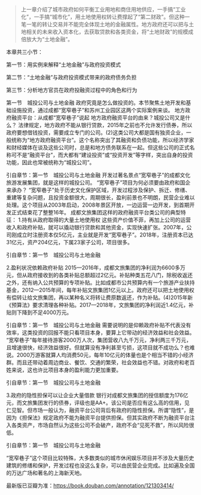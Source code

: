 
> 上一章介绍了城市政府如何平衡工业用地和商住用地供应，一手搞“工业化”，一手搞“城市化”，用土地使用权转让费撑起了“第二财政”。但这种一笔一笔的转让交易并不能完全体现土地的金融属性。地方政府还可以把与土地相关的未来收入资本化，去获取贷款和各类资金，将“土地财政”的规模成倍放大为“土地金融”。

本章共三小节：

第一节：用实例来解释“土地金融”与政府投资模式

第二节：“土地金融”与政府投资模式带来的政府债务负担

第三节：分析地方官员在政府投融资过程中的角色和行为

第一节　城投公司与土地金融
政府究竟是怎么做投资的。本节聚焦土地开发和基础设施投资，通过成都“宽窄巷子”和苏州工业园区这两个实际案例来谈。
地方政府融资平台：从成都“宽窄巷子”说起
地方政府融资平台的由来？城投公司又是什么？
法律规定，地方政府不能从银行贷款，2015年之前也不允许发行债券，所以政府要想借钱投资，需要成立专门的公司。(2)这类公司大都是国有独资企业，一般统称为“地方政府融资平台”。这个名称突出了其融资和负债功能，所以经济学家和财经媒体在谈及这些公司时，总是和地方债务联系在一起。但这些公司的正式名称可不是“融资平台”，而大都有“建设投资”或“投资开发”等字样，突出自身的投资功能，因此也常被统称为“城投公司”。

引自章节：第一节　城投公司与土地金融
开发过著名景点“宽窄巷子”的成都文化旅游发展集团，就是这样的城投公司。
“宽窄巷子”项目为何必须要由政府和国企来承办？
“宽窄巷子”处于历史文化保护区域，开发过程涉及保护、拆迁、修缮、重建等复杂问题，且投资金额很大，周期很长，盈利前景也不明朗，民营企业难以处理。这个项目从2003年启动，2008年景区开放，一边运营一边开发，到首期开发正式结束花了整整16年。
成都文旅集团这样的政府融资平台类公司的典型特征：
1.持有从政府取得的大量土地使用权
这些资产价值不菲，再加上公司的运营收入和政府补贴，就可以撬动银行贷款和其他资金，实现快速扩张。2007年，公司刚成立时注册资本仅5亿元，主业就是开发“宽窄巷子”。2018年，注册资本已达31亿元，资产204亿元，下属23家子公司，项目很多。

引自章节：第一节　城投公司与土地金融

2.盈利状况依赖政府补贴
2015—2016年，成都文旅集团的净利润为6600多万元，但从政府接收到的各类补贴总额超过2亿元。补贴种类五花八门，除税收返还之外，还有纳入公共预算的专项补贴。比如成都市公共预算内有一个旅游产业扶持基金，2012—2015年间，每年补贴文旅集团1亿元以上。政府还可以把土地使用权有偿转让给文旅集团，再以某种名义将转让费原数返还，作为补贴。(4)2015年新《预算法》要求清理各种补贴。2017—2018年，文旅集团的净利润近1.4亿元，补贴则下降到不足4000万元。

引自章节：第一节　城投公司与土地金融
需要说明的是仰赖政府补贴不代表没有效率，这类投资的回报不能只看项目本身，要算上它带动的经济效益和社会效益。
“宽窄巷子”每年接待游客2000万人次，集团营收八九千万元，净利两三千万元，且增速很快，经济效益很好。但就算没有净利甚至亏损，这项目就不成功么？也难说。2000万游客就算人均消费50元，每年10亿元的体量也是个相当不错的小经济群。而且还带动着周边商业、餐饮、交通的繁荣，社会效益也不错。对政府和老百姓来说，这也许比项目本身的盈利能力更加重要。

引自章节：第一节　城投公司与土地金融

3.政府的隐性担保可以让企业大量借款
银行对成都文旅集团的授信额度为176亿元，而文旅集团发行的债券，评级也是AA+。该公司是否应有这么高的信用，见仁见智。但市场一般认为，融资平台公司背后有政府的隐性担保。所谓“隐性”，是因为《担保法》规定政府不能为融资平台提供担保。但其实政府不断为融资平台注入各类资产，市场自然认为这些公司不会破产，政府不会“见死不救”，所以风险很低。

引自章节：第一节　城投公司与土地金融

“宽窄巷子”这个项目比较特殊，大多数类似的城市休闲娱乐项目并不涉及大量历史建筑的修缮和保护，开发过程也没这么复杂，可以由民营企业完成。比如遍及全国的万达广场和著名的上海新天地。

最新版已豆瓣为准：https://book.douban.com/annotation/121303414/

